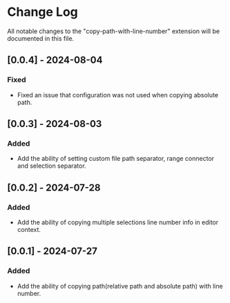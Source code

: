 # Change Log

All notable changes to the "copy-path-with-line-number" extension will be documented in this file.

## [0.0.4] - 2024-08-04

### Fixed

- Fixed an issue that configuration was not used when copying absolute path.

## [0.0.3] - 2024-08-03

### Added

- Add the ability of setting custom file path separator, range connector and selection separator.

## [0.0.2] - 2024-07-28

### Added

- Add the ability of copying multiple selections line number info in editor context.

## [0.0.1] - 2024-07-27

### Added

- Add the ability of copying path(relative path and absolute path) with line number.

